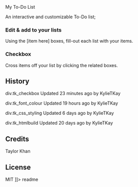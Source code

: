 <snippet>
  <content><![CDATA[
# ${1:khan_t_css_pseudo-selectors}


# My To-Do List
An interactive and customizable To-Do list;

### Edit & add to your lists

Using the [item here] boxes, fill-out each list  with your items. 

### Checkbox

Cross items off your list by clicking the related boxes.

## History

div.tk_checkbox
Updated 23 minutes ago by KylieTKay

div.tk_font_colour
Updated 19 hours ago by KylieTKay

div.tk_css_styling
Updated 6 days ago by KylieTKay

div.tk_htmlbuild
Updated 20 days ago by KylieTKay

## Credits
Taylor Khan 

## License
MIT
]]></content>
  <tabTrigger>readme</tabTrigger>
</snippet>